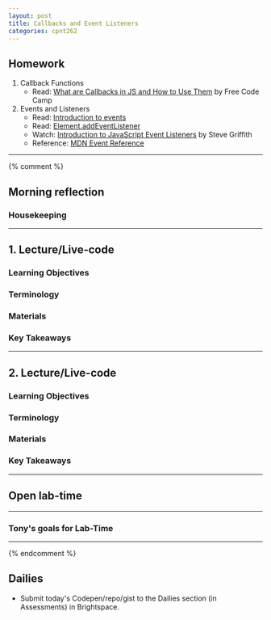 ```yaml
---
layout: post
title: Callbacks and Event Listeners
categories: cpnt262
---
```


## Homework
1. Callback Functions
    - Read: [What are Callbacks in JS and How to Use Them](https://www.freecodecamp.org/news/javascript-callback-functions-what-are-callbacks-in-js-and-how-to-use-them/) by Free Code Camp
2. Events and Listeners
    - Read: [Introduction to events](https://developer.mozilla.org/en-US/docs/Learn/JavaScript/Building_blocks/Events)
    - Read: [Element.addEventListener](https://developer.mozilla.org/en-US/docs/Web/API/EventTarget/addEventListener)
    - Watch: [Introduction to JavaScript Event Listeners](https://youtu.be/EaRrmOtPYTM) by Steve Griffith
    - Reference: [MDN Event Reference](https://developer.mozilla.org/en-US/docs/Web/Events)

---
{% comment %}

## Morning reflection
### Housekeeping

---

## 1. Lecture/Live-code
### Learning Objectives
### Terminology
### Materials
### Key Takeaways

---

## 2. Lecture/Live-code
### Learning Objectives
### Terminology
### Materials
### Key Takeaways

---

## Open lab-time

---

### Tony's goals for Lab-Time

---
{% endcomment %}

## Dailies
- Submit today's Codepen/repo/gist to the Dailies section (in Assessments) in Brightspace.